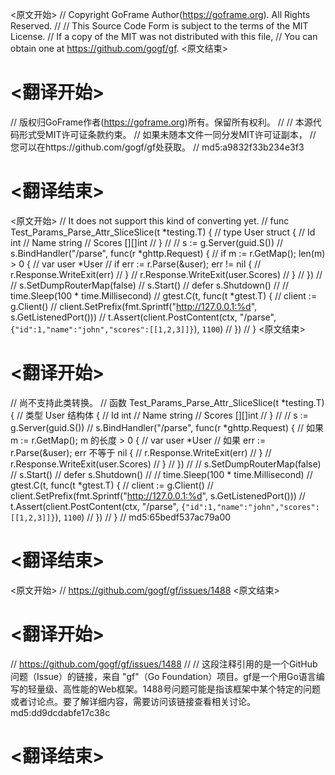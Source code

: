 
<原文开始>
// Copyright GoFrame Author(https://goframe.org). All Rights Reserved.
//
// This Source Code Form is subject to the terms of the MIT License.
// If a copy of the MIT was not distributed with this file,
// You can obtain one at https://github.com/gogf/gf.
<原文结束>

# <翻译开始>
// 版权归GoFrame作者(https://goframe.org)所有。保留所有权利。
//
// 本源代码形式受MIT许可证条款约束。
// 如果未随本文件一同分发MIT许可证副本，
// 您可以在https://github.com/gogf/gf处获取。
// md5:a9832f33b234e3f3
# <翻译结束>


<原文开始>
// It does not support this kind of converting yet.
// func Test_Params_Parse_Attr_SliceSlice(t *testing.T) {
//	type User struct {
//		Id     int
//		Name   string
//		Scores [][]int
//	}
//	//	s := g.Server(guid.S())
//	s.BindHandler("/parse", func(r *ghttp.Request) {
//		if m := r.GetMap(); len(m) > 0 {
//			var user *User
//			if err := r.Parse(&user); err != nil {
//				r.Response.WriteExit(err)
//			}
//			r.Response.WriteExit(user.Scores)
//		}
//	})
//	//	s.SetDumpRouterMap(false)
//	s.Start()
//	defer s.Shutdown()
//
//	time.Sleep(100 * time.Millisecond)
//	gtest.C(t, func(t *gtest.T) {
//		client := g.Client()
//		client.SetPrefix(fmt.Sprintf("http://127.0.0.1:%d", s.GetListenedPort()))
//		t.Assert(client.PostContent(ctx, "/parse", `{"id":1,"name":"john","scores":[[1,2,3]]}`), `1100`)
//	})
// }
<原文结束>

# <翻译开始>
// 尚不支持此类转换。
// 函数 Test_Params_Parse_Attr_SliceSlice(t *testing.T) {
// 类型 User 结构体 {
//     Id     int
//     Name   string
//     Scores [][]int
// }
// // s := g.Server(guid.S())
// s.BindHandler("/parse", func(r *ghttp.Request) {
//     如果 m := r.GetMap(); m 的长度 > 0 {
//         var user *User
//         如果 err := r.Parse(&user); err 不等于 nil {
//             r.Response.WriteExit(err)
//         }
//         r.Response.WriteExit(user.Scores)
//     }
// })
// // s.SetDumpRouterMap(false)
// s.Start()
// defer s.Shutdown()
//
// time.Sleep(100 * time.Millisecond)
// gtest.C(t, func(t *gtest.T) {
//     client := g.Client()
//     client.SetPrefix(fmt.Sprintf("http://127.0.0.1:%d", s.GetListenedPort()))
//     t.Assert(client.PostContent(ctx, "/parse", `{"id":1,"name":"john","scores":[[1,2,3]]}`), `1100`)
// })
// }
// md5:65bedf537ac79a00
# <翻译结束>


<原文开始>
// https://github.com/gogf/gf/issues/1488
<原文结束>

# <翻译开始>
// https://github.com/gogf/gf/issues/1488
// 
// 这段注释引用的是一个GitHub问题（Issue）的链接，来自 "gf"（Go Foundation）项目。gf是一个用Go语言编写的轻量级、高性能的Web框架。1488号问题可能是指该框架中某个特定的问题或者讨论点。要了解详细内容，需要访问该链接查看相关讨论。 md5:dd9dcdabfe17c38c
# <翻译结束>

